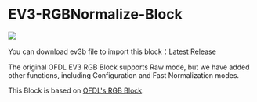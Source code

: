 # EV3-RGBNormalize-Block
![](https://photos.app.goo.gl/FfQA8CNg24HYTThPA)

You can download ev3b file to import this block：[Latest Release](https://github.com/De-Velop/EV3-RGBNormalize-Block/releases/)

The original OFDL EV3 RGB Block supports Raw mode, but we have added other functions, including Configuration and Fast Normalization modes.

This Block is based on [OFDL's RGB Block](https://github.com/a10036gt/EV3-ColorRGBEnhanced-Block).

